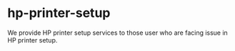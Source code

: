 # hp-printer-setup
We provide HP printer setup services to those user who are facing issue in HP printer setup.
